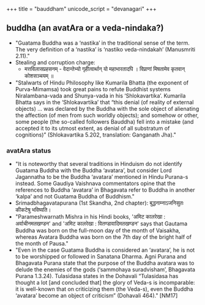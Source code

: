 +++
title = "bauddham"
unicode_script = "devanagari"
+++

## buddha (an avatAra or a veda-nindaka?)
- "Guatama Buddha was a ‘nastika’ in the traditional sense of the term. The very definition of a ‘nastika’ is ‘nastiko veda-nindakah’ (Manusmriti 2.11)."
- Stealing and corruption charge:
    -  मत्तविलासप्रहसनम् - वेदान्तेभ्यो गृहीत्वार्थान् यो महाभारतादपि । विप्राणां मिषतामेव कृतवान् कोशसञ्चयम् ॥ 
- "Stalwarts of Hindu Philosophy like Kumarila Bhatta (the exponent of Purva-Mimamsa) took great pains to refute Buddhist systems Niralambana-vada and Shunya-vada in his ‘Shlokavartika’. Kumarila Bhatta says in the ‘Shlokavartika’ that “this denial (of reality of external objects) … was declared by the Buddha with the sole object of alienating the affection (of men from such worldly objects); and somehow or other, some people (the so-called followers Bauddha) fell into a mistake (and accepted it to its utmost extent, as denial of all substratum of cognitions)” (Shlokavartika 5.202, translation: Ganganath Jha)."

### avatAra status
- "It is noteworthy that several traditions in Hinduism do not identify Guatama Buddha with the Buddha ‘avatara’, but consider Lord Jagannatha to be the Buddha ‘avatara’ mentioned in Hindu Purana-s instead. Some Gaudiya Vaishnava commentators opine that the references to Buddha ‘avatara’ in Bhagavata refer to Buddha in another ‘kalpa’ and not Guatama Buddha of Buddhism."
- Srimadbhagavatapurana (1st Skandha, 2nd chapter): बुद्धनाम्नाऽजनिसुतः कीकटेषु भविष्यति।
- "Parameshwarnath Mishra in his Hindi books, 'अमिट कालरेखा : अर्वाचीनमतखण्डन' and 'अमिट कालरेखा : वितण्डावादिमतखण्डन' says that Gautama Buddha was born on the full-moon day of the month of Vaisakha, whereas Avatara Buddha was born on the 7th day of the bright half of the month of Pausa." 
- "Even in the case Guatama Buddha is considered an ‘avatara’, he is not to be worshipped or followed in Sanatana Dharma. Agni Purana and Bhagavata Purana state that the purpose of the Buddha avatara was to delude the enemies of the gods (‘sammohaya suradvisham’, Bhagavata Purana 1.3.24). Tulasidasa states in the Dohavali “Tulasidasa has thought a lot \[and concluded that\] the glory of Veda-s is incomparable: it is well-known that on criticizing them (the Veda-s), even the Buddha ‘avatara’ become an object of criticism” (Dohavali 464)." \[NM17\]

